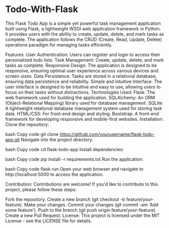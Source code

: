 # Todo-With-Flask
This Flask Todo App is a simple yet powerful task management application built using Flask, a lightweight WSGI web application framework in Python. It provides users with the ability to create, update, delete, and mark tasks as complete. The application follows the CRUD (Create, Read, Update, Delete) operations paradigm for managing tasks efficiently.

Features:
User Authentication: Users can register and login to access their personalized todo lists.
Task Management: Create, update, delete, and mark tasks as complete.
Responsive Design: The application is designed to be responsive, ensuring optimal user experience across various devices and screen sizes.
Data Persistence: Tasks are stored in a relational database, ensuring data persistence and reliability.
Simple and Intuitive Interface: The user interface is designed to be intuitive and easy to use, allowing users to focus on their tasks without distractions.
Technologies Used:
Flask: The web framework used for building the application.
SQLAlchemy: An ORM (Object-Relational Mapping) library used for database management.
SQLite: A lightweight relational database management system used for storing task data.
HTML/CSS: For front-end design and styling.
Bootstrap: A front-end framework for developing responsive and mobile-first websites.
Installation:
Clone the repository:

bash
Copy code
git clone https://github.com/yourusername/flask-todo-app.git
Navigate into the project directory:

bash
Copy code
cd flask-todo-app
Install dependencies:

bash
Copy code
pip install -r requirements.txt
Run the application:

bash
Copy code
flask run
Open your web browser and navigate to http://localhost:5000 to access the application.

Contribution:
Contributions are welcome! If you'd like to contribute to this project, please follow these steps:

Fork the repository.
Create a new branch (git checkout -b feature/your-feature).
Make your changes.
Commit your changes (git commit -am 'Add some feature').
Push to the branch (git push origin feature/your-feature).
Create a new Pull Request.
License:
This project is licensed under the MIT License - see the LICENSE file for details.

